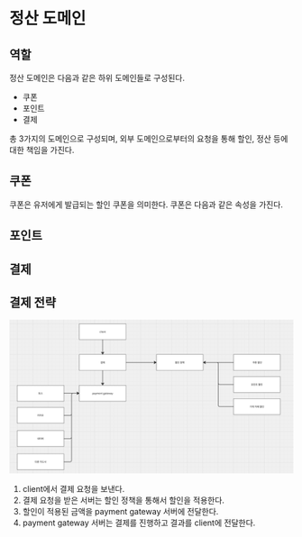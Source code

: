 # 정산 도메인

## 역할
정산 도메인은 다음과 같은 하위 도메인들로 구성된다.

- 쿠폰
- 포인트
- 결제

총 3가지의 도메인으로 구성되며, 외부 도메인으로부터의 요청을 통해 할인, 정산 등에 대한 책임을 가진다.

## 쿠폰
쿠폰은 유저에게 발급되는 할인 쿠폰을 의미한다. 쿠폰은 다음과 같은 속성을 가진다.


## 포인트

## 결제

## 결제 전략

![payment_strategy.png](img/payment_strategy.png)

1. client에서 결제 요청을 보낸다.
2. 결제 요청을 받은 서버는 할인 정책을 통해서 할인을 적용한다.
3. 할인이 적용된 금액을 payment gateway 서버에 전달한다.
4. payment gateway 서버는 결제를 진행하고 결과를 client에 전달한다.